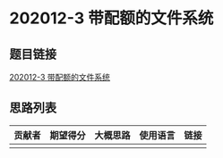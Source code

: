 # 202012-3 带配额的文件系统

## 题目链接

[202012-3 带配额的文件系统](http://118.190.20.162/view.page?gpid=T121)

## 思路列表

| 贡献者 | 期望得分 | 大概思路 | 使用语言 | 链接 |
| :-: | :-: | :-: | :-: | :-: | 
|  |  |  |  |  |
